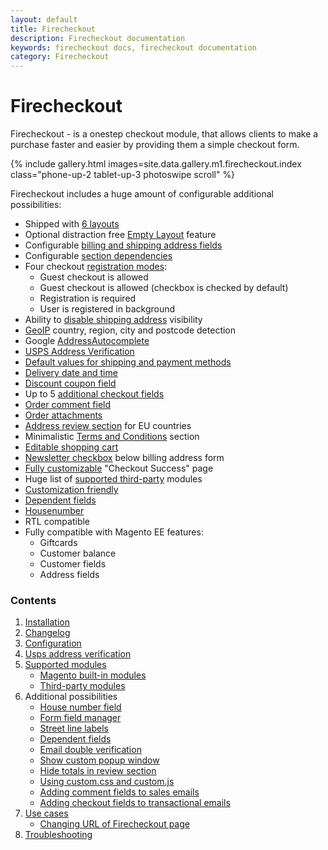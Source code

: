 ```yaml
---
layout: default
title: Firecheckout
description: Firecheckout documentation
keywords: firecheckout docs, firecheckout documentation
category: Firecheckout
---
```


# Firecheckout

Firecheckout - is a onestep checkout module, that allows clients to make a purchase
faster and easier by providing them a simple checkout form.

{% include gallery.html images=site.data.gallery.m1.firecheckout.index class="phone-up-2 tablet-up-3 photoswipe scroll" %}

Firecheckout includes a huge amount of configurable additional possibilities:

 -  Shipped with [6 layouts](configuration/firecheckout/#layout-and-design)
 -  Optional distraction free [Empty Layout](configuration/firecheckout/#layout-and-design) feature
 -  Configurable [billing and shipping address fields](configuration/firecheckout/#address-form-fields)
 -  Configurable [section dependencies](configuration/firecheckout/#ajax-save-and-reload-rules)
 -  Four checkout [registration modes](configuration/firecheckout/#general):
    - Guest checkout is allowed
    - Guest checkout is allowed (checkbox is checked by default)
    - Registration is required
    - User is registered in background
 -  Ability to [disable shipping address](configuration/firecheckout/#general) visibility
 -  [GeoIP](configuration/address-detection-geoip/) country, region, city and postcode detection
 -  Google [AddressAutocomplete](/m1/extensions/address-autocomplete/)
 -  [USPS Address Verification](configuration/address-verification/)
 -  [Default values for shipping and payment methods](configuration/firecheckout/#general)
 -  [Delivery date and time](delivery-date/)
 -  [Discount coupon field](configuration/firecheckout/#general)
 -  Up to 5 [additional checkout fields](configuration/additional-fields/)
 -  [Order comment field](configuration/firecheckout/#general)
 -  [Order attachments](/m1/extensions/order-attachments/)
 -  [Address review section](configuration/firecheckout/#general) for EU countries
 -  Minimalistic [Terms and Conditions](configuration/firecheckout/#terms-and-conditions) section
 -  [Editable shopping cart](configuration/firecheckout/#shopping-cart)
 -  [Newsletter checkbox](configuration/firecheckout/#general) below billing address form
 -  [Fully customizable](/m1/extensions/checkout-success/) "Checkout Success" page
 -  Huge list of [supported third-party](supported-modules/) modules
 -  [Customization friendly](/m1/extensions/firecheckout/using-customcss-and-customjs/)
 -  [Dependent fields](dependent-fields/)
 -  [Housenumber](housenumber/)
 -  RTL compatible
 -  Fully compatible with Magento EE features:
    - Giftcards
    - Customer balance
    - Customer fields
    - Address fields

### Contents

 1. [Installation](installation/)
 2. [Changelog](changelog/)
 3. [Configuration](configuration/)
 3. [Usps address verification](usps-address-verification/)
 4. [Supported modules](supported-modules/)
     -  [Magento built-in modules](supported-modules#magento-built-in-modules)
     -  [Third-party modules](supported-modules#third-party-modules)
 5. Additional possibilities
     -  [House number field](housenumber/)
     -  [Form field manager](form-field-manager/)
     -  [Street line labels](street-line-labels/)
     -  [Dependent fields](dependent-fields/)
     -  [Email double verification](email-double-verification/)
     -  [Show custom popup window](popup-window/)
     -  [Hide totals in review section](hide-totals-in-review-section/)
     -  [Using custom.css and custom.js](using-customcss-and-customjs/)
     -  [Adding comment fields to sales emails](adding-comment-fields-to-sales-emails/)
     -  [Adding checkout fields to transactional emails](adding-checkout-fields-to-transactional-emails/)
 6. [Use cases](use-cases/)
     -  [Changing URL of Firecheckout page](use-cases/#changing-url-of-firecheckout-page)
 7. [Troubleshooting](troubleshooting/)
